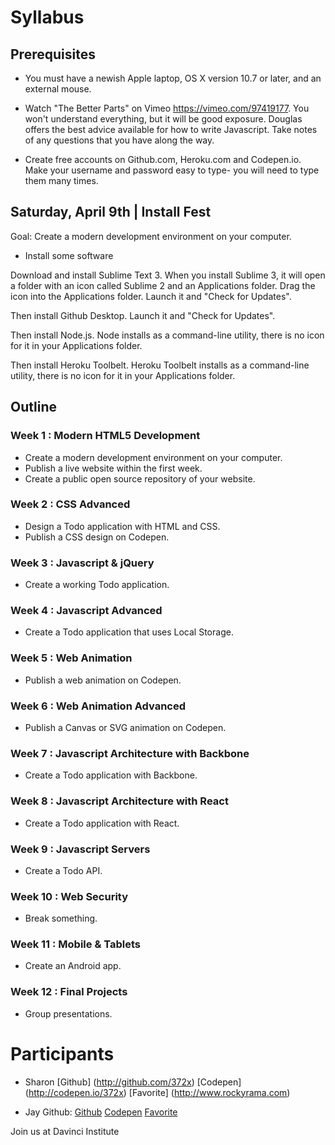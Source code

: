 # Syllabus

## Prerequisites

- You must have a newish Apple laptop, OS X version 10.7 or later, and an external mouse.

- Watch "The Better Parts" on Vimeo https://vimeo.com/97419177. You won't understand everything, but it will be good exposure. Douglas offers the best advice available for how to write Javascript. Take notes of any questions that you have along the way.

- Create free accounts on Github.com, Heroku.com and Codepen.io. Make your username and password easy to type- you will need to type them many times.


## Saturday, April 9th | Install Fest

Goal: Create a modern development environment on your computer.

- Install some software

Download and install Sublime Text 3. When you install Sublime 3, it will open a folder with an icon called Sublime 2 and an Applications folder. Drag the icon into the Applications folder. Launch it and "Check for Updates".

Then install Github Desktop. Launch it and "Check for Updates".

Then install Node.js. Node installs as a command-line utility, there is no icon for it in your Applications folder.

Then install Heroku Toolbelt. Heroku Toolbelt installs as a command-line utility, there is no icon for it in your Applications folder.


## Outline

### Week 1 : Modern HTML5 Development
- Create a modern development environment on your computer.
- Publish a live website within the first week.
- Create a public open source repository of your website.

### Week 2 : CSS Advanced
- Design a Todo application with HTML and CSS.
- Publish a CSS design on Codepen.

### Week 3 : Javascript & jQuery
- Create a working Todo application.

### Week 4 : Javascript Advanced
- Create a Todo application that uses Local Storage.

### Week 5 : Web Animation
- Publish a web animation on Codepen.

### Week 6 : Web Animation Advanced
- Publish a Canvas or SVG animation on Codepen.

### Week 7 : Javascript Architecture with Backbone
- Create a Todo application with Backbone.

### Week 8 : Javascript Architecture with React
- Create a Todo application with React.

### Week 9 : Javascript Servers
- Create a Todo API.

### Week 10 : Web Security
- Break something.

### Week 11 : Mobile & Tablets
- Create an Android app.

### Week 12 : Final Projects
- Group presentations.


# Participants


- Sharon [Github] (http://github.com/372x) [Codepen] (http://codepen.io/372x) [Favorite] (http://www.rockyrama.com)


- Jay Github: [Github](http://github.com/jsg7440) [Codepen](http://codepen.io/) [Favorite](http://www.underlviv.com.ua/index-en.html)

Join us at Davinci Institute
